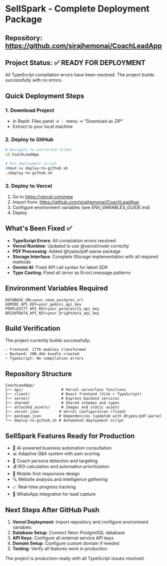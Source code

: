 # SellSpark - Complete Deployment Package

## Repository: https://github.com/sirajhemonai/CoachLeadApp

## Project Status: ✅ READY FOR DEPLOYMENT

All TypeScript compilation errors have been resolved. The project builds successfully with no errors.

## Quick Deployment Steps

### 1. Download Project
- In Replit: Files panel → ⋮ menu → "Download as ZIP"
- Extract to your local machine

### 2. Deploy to GitHub
```bash
# Navigate to extracted folder
cd CoachLeadApp

# Run deployment script
chmod +x deploy-to-github.sh
./deploy-to-github.sh
```

### 3. Deploy to Vercel
1. Go to https://vercel.com/new
2. Import from: https://github.com/sirajhemonai/CoachLeadApp
3. Configure environment variables (see ENV_VARIABLES_GUIDE.md)
4. Deploy

## What's Been Fixed ✅

- **TypeScript Errors**: All compilation errors resolved
- **Vercel Runtime**: Updated to use @vercel/node correctly
- **PDF Processing**: Added @types/pdf-parse package
- **Storage Interface**: Complete IStorage implementation with all required methods
- **Gemini AI**: Fixed API call syntax for latest SDK
- **Type Casting**: Fixed all (error as Error).message patterns

## Environment Variables Required

```env
DATABASE_URL=your_neon_postgres_url
GEMINI_API_KEY=your_gemini_api_key
PERPLEXITY_API_KEY=your_perplexity_api_key
BRIGHTDATA_API_KEY=your_brightdata_api_key
```

## Build Verification

The project currently builds successfully:
```
✓ Frontend: 1776 modules transformed
✓ Backend: 208.4kb bundle created
✓ TypeScript: No compilation errors
```

## Repository Structure
```
CoachLeadApp/
├── api/                 # Vercel serverless functions
├── client/              # React frontend (Vite + TypeScript)
├── server/              # Express backend services
├── shared/              # Shared schemas and types
├── attached_assets/     # Images and static assets
├── vercel.json         # Vercel configuration (fixed)
├── package.json        # Dependencies (updated with @types/pdf-parse)
└── deploy-to-github.sh # Automated deployment script
```

## SellSpark Features Ready for Production

- 🤖 AI-powered business automation consultation
- 📊 Adaptive Q&A system with pain scoring
- 🎯 Coach persona detection and targeting
- 💰 ROI calculation and automation prioritization
- 📱 Mobile-first responsive design
- 🔍 Website analysis and intelligence gathering
- 📈 Real-time progress tracking
- 💬 WhatsApp integration for lead capture

## Next Steps After GitHub Push

1. **Vercel Deployment**: Import repository and configure environment variables
2. **Database Setup**: Connect Neon PostgreSQL database
3. **API Keys**: Configure all external service API keys
4. **Domain Setup**: Configure custom domain if needed
5. **Testing**: Verify all features work in production

The project is production-ready with all TypeScript issues resolved.